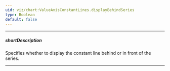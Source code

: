 ```yaml
---
uid: viz/chart:ValueAxisConstantLines.displayBehindSeries
type: Boolean
default: false
---
```

---
##### shortDescription
Specifies whether to display the constant line behind or in front of the series.

---
<!--
![DevExtreme Chart - Display constant lines behind series](/images/ChartJS/chart_valueAxis_constantLines_displayBehindSeries.png)
-->